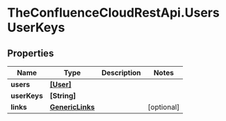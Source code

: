 # TheConfluenceCloudRestApi.UsersUserKeys

## Properties
Name | Type | Description | Notes
------------ | ------------- | ------------- | -------------
**users** | [**[User]**](User.md) |  | 
**userKeys** | **[String]** |  | 
**links** | [**GenericLinks**](GenericLinks.md) |  | [optional] 
